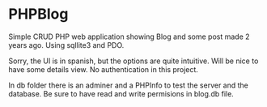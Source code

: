 # PHPBlog

Simple CRUD PHP web application showing Blog and some post made 2 years ago. Using sqllite3 and PDO.

Sorry, the UI is in spanish, but the options are quite intuitive. Will be nice to have some details view. No authentication in this project.

In db folder there is an adminer and a PHPInfo to test the server and the database. Be sure to have read and write permisions in blog.db file.
